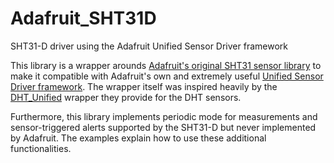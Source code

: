 # Adafruit_SHT31D
SHT31-D driver using the Adafruit Unified Sensor Driver framework

This library is a wrapper arounds [Adafruit's original SHT31 sensor library](https://github.com/adafruit/Adafruit_SHT31) to make it compatible with Adafruit's own and extremely useful [Unified Sensor Driver framework](https://github.com/adafruit/Adafruit_Sensor). The wrapper itself was inspired heavily by the [DHT_Unified](https://github.com/adafruit/DHT-sensor-library/) wrapper they provide for the DHT sensors.

Furthermore, this library implements periodic mode for measurements and sensor-triggered alerts supported by the SHT31-D but never implemented by Adafruit. The examples explain how to use these additional functionalities.

